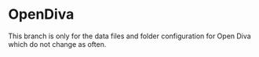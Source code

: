 # OpenDiva
This branch is only for the data files and folder configuration for Open Diva which do not change as often.
